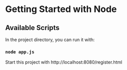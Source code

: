 # Getting Started with Node

## Available Scripts

In the project directory, you can run it with:

### `node app.js`

Start this project with http://localhost:8080/register.html
